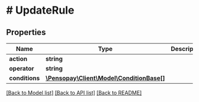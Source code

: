 # # UpdateRule

## Properties

Name | Type | Description | Notes
------------ | ------------- | ------------- | -------------
**action** | **string** |  | [optional]
**operator** | **string** |  | [optional]
**conditions** | [**\Pensopay\Client\Model\ConditionBase[]**](ConditionBase.md) |  | [optional]

[[Back to Model list]](../../README.md#models) [[Back to API list]](../../README.md#endpoints) [[Back to README]](../../README.md)
